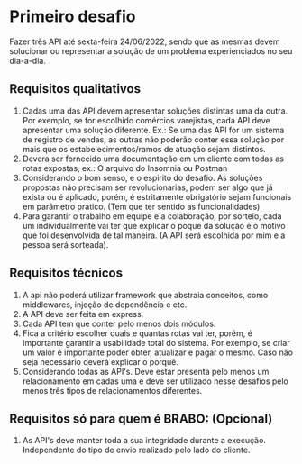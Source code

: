 # Primeiro desafio

Fazer três API até sexta-feira 24/06/2022, sendo que as mesmas devem solucionar ou
representar a solução de um problema experienciados no seu dia-a-dia.

## Requisitos qualitativos

1. Cadas uma das API devem apresentar soluções distintas uma da outra. Por exemplo, se for escolhido comércios varejistas, cada API deve apresentar uma solução diferente. Ex.: Se uma das API for um sistema de registro de vendas, as outras não poderão conter essa solução por mais que os estabelecimentos/ramos de atuação sejam distintos.
2. Devera ser fornecido uma documentação em um cliente com todas as rotas expostas, ex.: O arquivo do Insomnia ou Postman
3. Considerando o bom senso, e o espirito do desafio. As soluções propostas não precisam ser revolucionarias, podem ser algo que já exista ou é aplicado, porém, é estritamente obrigatório sejam funcionais em parâmetro pratico. (Tem que ter sentido as funcionalidades)
4. Para garantir o trabalho em equipe e a colaboração, por sorteio, cada um individualmente vai ter que explicar o poque da solução e o motivo que foi desenvolvida de tal maneira. (A API será escolhida por mim e a pessoa será sorteada).

## Requisitos técnicos

1. A api não poderá utilizar framework que abstraia conceitos, como middlewares, injeção de dependência e etc.
2. A API deve ser feita em express.
3. Cada API tem que conter pelo menos dois módulos.
4. Fica a critério escolher quais e quantas rotas vai ter, porém, é importante garantir a usabilidade total do sistema. Por exemplo, se criar um valor é importante poder obter, atualizar e pagar o mesmo. Caso não seja necessário deverá explicar o porquê.
5. Considerando todas as API's. Deve estar presenta pelo menos um relacionamento em cadas uma e deve ser utilizado nesse desafios pelo menos três tipos de relacionamentos diferentes.

## Requisitos só para quem é BRABO: (Opcional)

1. As API's deve manter toda a sua integridade durante a execução. Independente do tipo de envio realizado pelo lado do cliente.